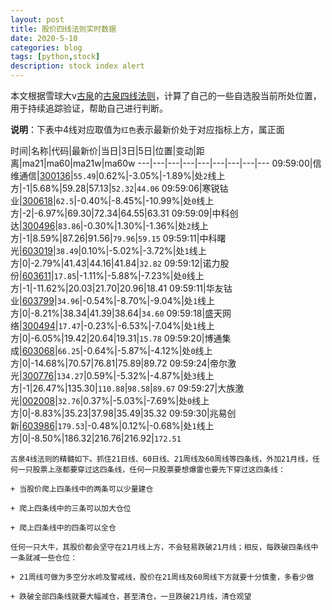 ```yaml
---
layout: post
title: 股价四线法则实时数据
date: 2020-5-10
categories: blog
tags: [python,stock]
description: stock index alert
---
```



本文根据雪球大v[古泉](https://xueqiu.com/u/7148646888)的[古泉四线法则](https://xueqiu.com/7148646888/130498192)，计算了自己的一些自选股当前所处位置，用于持续追踪验证，帮助自己进行判断。

**说明**：下表中4线对应取值为`红色`表示最新价处于对应指标上方，属正面

时间|名称|代码|最新价|当日|3日|5日|位置|变动|距离|ma21|ma60|ma21w|ma60w
---|---|---|---|---|---|---|---|---
09:59:00|信维通信|[300136](https://xueqiu.com/S/SZ300136)|`55.49`|0.62%|-3.05%|-1.89%|处`2`线上方|-1|5.68%|59.28|57.13|`52.32`|`44.06`
09:59:06|寒锐钴业|[300618](https://xueqiu.com/S/SZ300618)|`62.5`|-0.40%|-8.45%|-10.99%|处`0`线上方|-2|-6.97%|69.30|72.34|64.55|63.31
09:59:09|中科创达|[300496](https://xueqiu.com/S/SZ300496)|`83.86`|-0.30%|1.30%|-1.36%|处`2`线上方|-1|8.59%|87.26|91.56|`79.96`|`59.15`
09:59:11|中科曙光|[603019](https://xueqiu.com/S/SH603019)|`38.49`|0.10%|-5.02%|-3.72%|处`1`线上方|0|-2.79%|41.43|44.16|41.84|`32.82`
09:59:12|诺力股份|[603611](https://xueqiu.com/S/SH603611)|`17.85`|-1.11%|-5.88%|-7.23%|处`0`线上方|-1|-11.62%|20.03|21.70|20.96|18.41
09:59:11|华友钴业|[603799](https://xueqiu.com/S/SH603799)|`34.96`|-0.54%|-8.70%|-9.04%|处`1`线上方|0|-8.21%|38.34|41.39|38.64|`34.60`
09:59:18|盛天网络|[300494](https://xueqiu.com/S/SZ300494)|`17.47`|-0.23%|-6.53%|-7.04%|处`1`线上方|0|-6.05%|19.42|20.64|19.31|`15.78`
09:59:20|博通集成|[603068](https://xueqiu.com/S/SH603068)|`66.25`|-0.64%|-5.87%|-4.12%|处`0`线上方|0|-14.68%|70.57|76.81|75.89|89.72
09:59:24|帝尔激光|[300776](https://xueqiu.com/S/SZ300776)|`134.27`|0.59%|-5.32%|-4.87%|处`3`线上方|-1|26.47%|135.30|`110.88`|`98.58`|`89.67`
09:59:27|大族激光|[002008](https://xueqiu.com/S/SZ002008)|`32.76`|0.37%|-5.03%|-7.69%|处`0`线上方|0|-8.83%|35.23|37.98|35.49|35.32
09:59:30|兆易创新|[603986](https://xueqiu.com/S/SH603986)|`179.53`|-0.48%|0.12%|-0.68%|处`1`线上方|0|-8.50%|186.32|216.76|216.92|`172.51`

```
古泉4线法则的精髓如下。抓住21日线、60日线、21周线及60周线等四条线，外加21月线，任何一只股票上涨都要穿过这四条线，任何一只股票要想爆雷也要先下穿过这四条线：

+ 当股价爬上四条线中的两条可以少量建仓

+ 爬上四条线中的三条可以加大仓位

+ 爬上四条线中的四条可以全仓

任何一只大牛，其股价都会坚守在21月线上方，不会轻易跌破21月线；相反，每跌破四条线中一条就减一些仓位：

+ 21周线可做为多空分水岭及警戒线，股价在21周线及60周线下方就要十分慎重，多看少做

+ 跌破全部四条线就要大幅减仓，甚至清仓，一旦跌破21月线，清仓观望
```